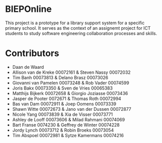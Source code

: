 # BIEPOnline
This project is a prototype for a library support system for a specific primary school. It serves as the context of an assignemt project for ICT students to study software engineering collaboration processes and skills.

# Contributors
* Daan de Waard
* Allison van de Kreke 00072161 & Steven Nassy 00072032
* Tim Banh 00073813 & Delano Brasz 00073026
* Giovanni van Pamelen 00073248 & Rob Vader 00074599
* Joris Bakx 00073350 & Sven de Vries 00065383
* Matthijs Bijkerk 00072658 & Giorgio Joziasse 00073436
* Jasper de Pooter 0072671 & Thomas Roth 00072994
* Bas van Dam 00072911 & Joep Oomens 00073339
* Shawn Witte 00072673 & Jano van der Dussen 00072877
* Nicole Yang 00073839 & Xia de Visser 00073771
* Ashley de Looff 00073606 & Milad Rahmani 00074069
* Bart Franse 0074230 & Geffrey de Winter 00074228
* Jordy Lynch 00073712 & Robin Broeks 00073054
* Tim Abspoel 00072981 & Sytze Kamermans 00074216
